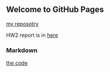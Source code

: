 ## Welcome to GitHub Pages
[my reposotry](https://github.com/BU-IE-582/fall-23-BisherAllaham25)

HW2 report is in [here](https://github.com/BU-IE-582/fall-23-BisherAllaham25/blob/main/report.html)
### Markdown
[the code](https://github.com/BU-IE-582/fall-23-BisherAllaham25/blob/main/spambase.ipynb.data)


```


